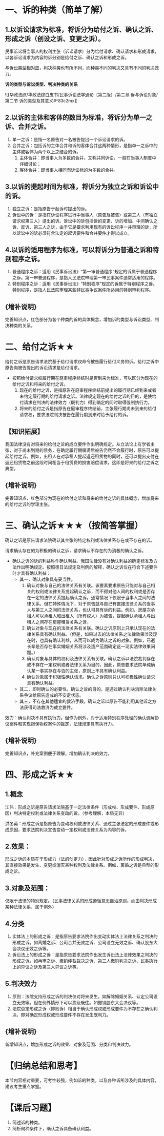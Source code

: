 # 一、诉的种类（简单了解）
## 1.以诉讼请求为标准，将诉分为给付之诉、确认之诉、形成之诉（创设之诉、变更之诉）。
民事诉讼将当事人的权利主张（诉讼请求）分为给付请求、确认请求和形成请求，以各诉讼请求为内容的诉分别是给付之诉、确认之诉和形成之诉。

与诉讼类型相对应，判决种类也有所不同，而种类不同的判决又具有不同的判决效力。

**诉的类型与诉讼类型、判决种类的关系**

![[华政法综/华政法综白皮书/民事诉讼法学通论（第二版）/第二章 诉与诉讼对象/第二节 诉的类型及其意义#^83c2mx]]

## 2.以诉的主体和客体的数目为标准，将诉分为单一之诉、合并之诉。
1. 单一之诉：是指一名原告对一名被告提岀一个诉讼请求的诉。
2. 合并之诉：包括诉的主体合并和诉的客体合并这两种情形，是指单一之诉中的主体或客体为两个以上之结合的诉。
	1. 主体合并：即当事人为多数的合并，又称共同诉讼，一般在当事人制度中详细讨论；
	2. 客体合并：即当事人相同而诉讼标的为多数的合并。
## 3.以诉的提起时间为标准，将诉分为独立之诉和诉讼中的诉。
1. 独立之诉：是指原告于起诉时提出的诉。
2. 诉讼中的诉：是指在诉讼程序进行中当事人（原告及被告）或第三人（有独立请求权第三人）提出的诉。诉讼中的诉包括诉的变更、诉的增加、中间确认之诉、反诉、第三人之诉，由于它是要求利用现有的诉讼程序一并审理的诉，所以诉讼中的诉必须符合法定的起诉要件和合并要件才得以成立。
## 4.以诉的适用程序为标准，可以将诉分为普通之诉和特别程序之诉。
1. 普通程序之诉：适用《民事诉讼法》“第一审普通程序”规定的诉属于普通程序之诉。第一审普通程序，是指人民法院审理第一审民事案件通常适用的程序。
2. 特别程序之诉：适用《民事诉讼法》“特别程序”规定的诉属于特别程序之诉。特别程序，是指人民法院审理某些非民事争议案件所适用的特别审判程序。
## {增补说明}
完善知识点，红色部分为各个种类的诉的具体概念，增加诉的类型与诉讼类型、判决种类的关系。
# 二、给付之诉★★
给付之诉是原告请求法院基于给付请求权命令被告履行给付义务的诉。给付之诉中原告向被告提出的诉讼请求是给付请求。

- 按照给付请求权履行期在庭审程序终结时是否到来为标准，可以区分为现在的给付之诉和将来的给付之诉。
	1. 现在的给付之诉，是指原告在庭审程序终结前提出的履行期已经到来或者未约定履行期的给付请求之诉。法律规定现在的给付之诉的目的，是使给付请求在判决的法律效力（既判力）得到确定的同时取得强制执行力。
	2. 将来的给付之诉是指原告在庭审程序终结前，主张履行期尚未到来的给付请求权，要求法院判决被告在履行期到来时给予给付的诉。
## 【知识拓展】
我国法律没有对将来的给付之诉的成立要件作出明确规定。从立法论上有学者主张，对于尚未到期的债务，在确定履行期届满后被告仍然不会履行时，原告可以提起给付之诉。例如，出租人在对承租人提起返还租赁物的同时，还可以提出支付在返还租赁物之前这段时间相当于租赁费的损害赔偿请求，这即是将来的给付之诉之典型。
## {增补说明}
完善知识点，红色部分为现在的给付之诉和将来的给付之诉的具体概念，增加将来的给付之诉的学理主张。
# 三、确认之诉★★★（按简答掌握）
确认之诉是原告请求法院确认其主张的特定权利或法律关系存在或不存在的诉。

请求确认存在的为积极的确认之诉，请求确认不存在的为消极的确认之诉。

- 确认之诉的诉的利益称作确认利益。我国法律没有对确认利益的确定标准及方法作出明确规定。按照德日法规定及判例的解释，确认之诉仅在符合下述要件时才具有确认利益：
	- 其一，确认对象具有妥当性。
		1. 确认对象与自己的法律关系有关联。该要素要求原告只能对与自己相关的权利或法律关系提起确认之诉，而不得对他人间的权利或是否存在一定的法律关系提起确认之诉。通常情况下仅限于当事人之间的法律关系，但在特殊情况下，对于原告就与自己有直接法律关系的当事人与第三人之间的法律关系，也认可具有诉的利益。例如，房屋次承租人可以承租人和出租人（所有权人）为被告，提起确认承租人与出租人之间存在房屋租赁关系之诉。
		2. 确认对象与现在的法律关系有关联。确认之诉原则上只承认现在的法律关系具有确认利益。（但是，如果过去的法律关系之法律效果涉及现在时，也具有确认利益，从而可以成为确认之诉的对象。例如，已逝长辈是否存在事实婚姻关系将涉及遗产范围确定这一现实法律效果问题。）
		3. 确认对象与具体的权利及法律关系有关联。确认之诉以法院裁判存在或不存在一定权利或者法律关系为目的，因此，原告要求法院单纯确认某一事实存在与否的主张，原则上不具有确认利益。
		4. 确认对象属于积极性确认请求。确认之诉原则只认可积极性确认请求具有确认利益。
	- 其二，即时确认的必要性。确认之诉的目的，是通过确认判决消除法律关系争议给原告造成的不安定状态。
	- 其三，不存在其他适宜的救济手段。确认之诉以原告不能利用其他诉之方法获得司法救济为成立要件。

效力：确认判决不具有执行力。但作为例外，对于适用特别程序处理的确认调解协议案件和实现担保物权案件的裁定，法律规定具有执行力。
## {增补说明}
完善知识点，补充案例便于理解，增加确认判决的效力。
# 四、形成之诉★★
## 1.概念
江伟：形成之诉是原告请求法院基于一定法律条件（形成权、形成要件、形成原因）判决特定权利或法律关系变动的诉。（参考理解，本质无异）

洪冬英：形成之诉是指原告为变动权利或法律关系、通过主张法定的形成要件或形成原因，要求法院判决宣告变动一定权利或法律关系为内容的诉。
## 2.效果：
形成之诉的本质在于形成力（法的创定力），因此针对形成之诉所作的形成判决，其直接效果是发生、变更或消灭某种权利及法律关系。例如，离婚之诉是典型的形成之诉。
## 3.对象及范围：
仅限于法律的特别规定。（民事法律关系的形成遵循意思自治原则，而由判决形成某种法律关系，属于例外）
## 4.分类
1. 实体法上的形成之诉：是指原告要求法院作出变动实体法上法律关系之判决的形成之诉。如离婚之诉、公司合并无效之诉、公司设立无效之诉、确认股东大会决议无效之诉等。
2. 诉讼法上的形成之诉：是指原告要求法院作出发生诉讼法上法律效果之判决的形成之诉。如再审之诉、撤销仲裁裁决之诉、第三人撤销判决之诉、民事执行上的异议之诉及第三人异议之诉等。
## 5.判决效力
1. 原则：法院支持形成之诉的判决仅对将来发生。如解除婚姻关系、认定公司设立无效等。但在例外情形下可以溯及既往。如撤销股东大会决议等。
2. 法院否定形成之诉（即败诉）相当于确认形成权或形成要件为不存在之确认判决，即对确定形成权或形成要件不存在发生既判力。
## {增补说明}
新增知识点，增加形成之诉的效果、对象及范围、分类和判决效力。
# 【归纳总结和思考】
本节内容相对重要，可考性较强，例如诉的种类，以及各种诉所涉及的具体内容，建议考生重点掌握。
# 【课后习题】
1. 简述诉的种类。
2. 简析何种条件下，确认之诉具备确认利益。